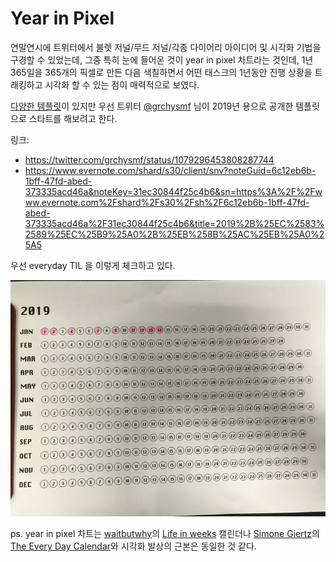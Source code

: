 
# Year in Pixel

연말연시에 트위터에서 불렛 저널/무드 저널/각종 다이어리 아이디어 및 시각화 기법을 구경할 수 있었는데, 그중 특히 눈에 들어온 것이 year in pixel 차트라는 것인데, 1년 365일을 365개의 픽셀로 만든 다음 색칠하면서 어떤 태스크의 1년동안 진행 상황을 트래킹하고 시각화 할 수 있는 점이 매력적으로 보였다.

[다양한 템플릿](https://www.google.com/search?q=year+in+pixels)이 있지만 우선 트위터 [@grchysmf](https://twitter.com/grchysmf/) 님이 2019년 용으로 공개한 템플릿으로 스타트를 해보려고 한다.

링크:

 - https://twitter.com/grchysmf/status/1079296453808287744
 - https://www.evernote.com/shard/s30/client/snv?noteGuid=6c12eb6b-1bff-47fd-abed-373335acd46a&noteKey=31ec30844f25c4b6&sn=https%3A%2F%2Fwww.evernote.com%2Fshard%2Fs30%2Fsh%2F6c12eb6b-1bff-47fd-abed-373335acd46a%2F31ec30844f25c4b6&title=2019%2B%25EC%2583%2589%25EC%25B9%25A0%2B%25EB%258B%25AC%25EB%25A0%25A5

우선 everyday TIL 을 이렇게 체크하고 있다.

![year-in-pixel-for-til](./year-in-pixel-for-til.jpg)


ps.
year in pixel 차트는 [waitbutwhy](https://waitbutwhy.com)의 [Life in weeks](https://waitbutwhy.com/2014/05/life-weeks.html) 캘린더나 [Simone Giertz](https://www.youtube.com/simonegiertz)의 [The Every Day Calendar](https://www.kickstarter.com/projects/simonegiertz/the-every-day-calendar)와 시각화 발상의 근본은 동일한 것 같다.

